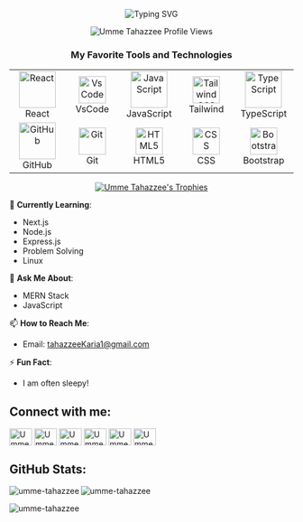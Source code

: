 <p align="center">
  <img src="https://readme-typing-svg.demolab.com/?lines=Hi+Welcome+To+My+GitHub!;I'm+Umme+Tahazzee!;Check+Out+My+Repositories!;Hope+You+Enjoy!&font=Fira%20Code&center=true&width=400&height=65&duration=4000&pause=1000" alt="Typing SVG">
</p>
<p align="center">
  <img src="https://komarev.com/ghpvc/?username=umme-tahazzee&label=Profile%20views&color=0e75b6&style=flat" alt="Umme Tahazzee Profile Views" />
</p>

<h3 align="center" font-size='25px'>My Favorite Tools and Technologies</h3>

<table align="center">
  <tr>
    <td align="center" width="96">
        <img src="https://techstack-generator.vercel.app/react-icon.svg" alt="React" width="65" height="65" />
      <br>React
    </td>
    <td align="center" width="96">
        <img src="https://skillicons.dev/icons?i=vscode" width="48" height="48" alt="VsCode" />
      <br>VsCode
    </td>
    <td align="center" width="96">
        <img src="https://techstack-generator.vercel.app/js-icon.svg" alt="JavaScript" width="65" height="65" />
      <br>JavaScript
    </td>
    <td align="center" width="96">
        <img src="https://skillicons.dev/icons?i=tailwind" width="48" height="48" alt="Tailwind CSS" />
      <br>Tailwind
    </td>
    <td align="center" width="96">
        <img src="https://techstack-generator.vercel.app/ts-icon.svg" alt="TypeScript" width="65" height="65" />
      <br>TypeScript
    </td>
  </tr>
  <tr>
    <td align="center" width="96">
        <img src="https://techstack-generator.vercel.app/github-icon.svg" alt="GitHub" width="65" height="65" />
      <br>GitHub
    </td>
    <td align="center" width="96">
        <img src="https://user-images.githubusercontent.com/25181517/192108372-f71d70ac-7ae6-4c0d-8395-51d8870c2ef0.png" width="48" height="48" alt="Git" />
      <br>Git
    </td>
    <td align="center" width="96">
        <img src="https://skillicons.dev/icons?i=html" width="48" height="48" alt="HTML5" />
      <br>HTML5
    </td>
    <td align="center" width="96">
        <img src="https://skillicons.dev/icons?i=css" width="48" height="48" alt="CSS" />
      <br>CSS
    </td>
    <td align="center" width="96">
        <img src="https://skillicons.dev/icons?i=bootstrap" width="48" height="48" alt="Bootstrap" />
      <br>Bootstrap
    </td>
  </tr>
</table>

<p align="center">
  <a href="https://github.com/ryo-ma/github-profile-trophy">
    <img src="https://github-profile-trophy.vercel.app/?username=umme-tahazzee" alt="Umme Tahazzee's Trophies" />
  </a>
</p>

🌱 **Currently Learning**:
- Next.js
- Node.js
- Express.js
- Problem Solving
- Linux

💬 **Ask Me About**:
- MERN Stack
- JavaScript

📫 **How to Reach Me**:
- Email: [tahazzeeKaria1@gmail.com](mailto:tahazzeeKaria1@gmail.com)

⚡ **Fun Fact**:
- I am often sleepy!

## Connect with me:
<p align="left">
<a href="https://www.linkedin.com/in/umme-tahazzee-karia-568b1520a/" target="blank"><img align="center" src="https://raw.githubusercontent.com/rahuldkjain/github-profile-readme-generator/master/src/images/icons/Social/linked-in-alt.svg" alt="Umme Tahazzee's LinkedIn" height="30" width="40" /></a>
<a href="https://www.kaggle.com/ummetahazzeekaria" target="blank"><img align="center" src="https://raw.githubusercontent.com/rahuldkjain/github-profile-readme-generator/master/src/images/icons/Social/kaggle.svg" alt="Umme Tahazzee's Kaggle" height="30" width="40" /></a>
<a href="https://www.instagram.com/ummetahazzeekaria/" target="blank"><img align="center" src="https://raw.githubusercontent.com/rahuldkjain/github-profile-readme-generator/master/src/images/icons/Social/instagram.svg" alt="Umme Tahazzee's Instagram" height="30" width="40" /></a>
<a href="https://codeforces.com/profile/tahazzeekaria1" target="blank"><img align="center" src="https://raw.githubusercontent.com/rahuldkjain/github-profile-readme-generator/master/src/images/icons/Social/codeforces.svg" alt="Umme Tahazzee's Codeforces" height="30" width="40" /></a>
<a href="https://leetcode.com/tahazzeekaria1" target="blank"><img align="center" src="https://raw.githubusercontent.com/rahuldkjain/github-profile-readme-generator/master/src/images/icons/Social/leet-code.svg" alt="Umme Tahazzee's LeetCode" height="30" width="40" /></a>
<a href="https://discord.com/users/tahazzee#6869" target="blank"><img align="center" src="https://raw.githubusercontent.com/rahuldkjain/github-profile-readme-generator/master/src/images/icons/Social/discord.svg" alt="Umme Tahazzee's Discord" height="30" width="40" /></a>
</p>



## GitHub Stats:
<p>
<img align="left" src="https://github-readme-stats.vercel.app/api/top-langs?username=umme-tahazzee&show_icons=true&locale=en&layout=compact" alt="umme-tahazzee" />
</p>

<p>
<img align="center" src="https://github-readme-stats.vercel.app/api?username=umme-tahazzee&show_icons=true&locale=en" alt="umme-tahazzee" />
</p>

<p>
<img align="center" src="https://github-readme-streak-stats.herokuapp.com/?user=umme-tahazzee&" alt="umme-tahazzee" />
</p>

